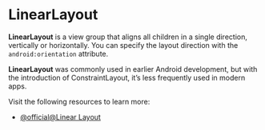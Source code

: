 # LinearLayout

**LinearLayout** is a view group that aligns all children in a single direction, vertically or horizontally. You can specify the layout direction with the `android:orientation` attribute.

**LinearLayout** was commonly used in earlier Android development, but with the introduction of ConstraintLayout, it’s less frequently used in modern apps.

Visit the following resources to learn more:

- [@official@Linear Layout](https://developer.android.com/develop/ui/views/layout/linear)
